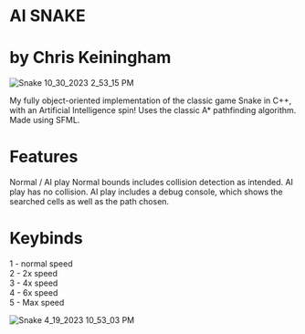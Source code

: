 # AI SNAKE
# by Chris Keiningham

![Snake 10_30_2023 2_53_15 PM](https://github.com/chriskein1/AI-Snake/assets/130263834/45ac1f71-aec6-4f0a-9ab9-4b6ffa09259d)


My fully object-oriented implementation of the classic game Snake in C++, with an Artificial Intelligence spin!
Uses the classic A* pathfinding algorithm.
Made using SFML.

# Features

Normal / AI play
Normal bounds includes collision detection as intended.
AI play has no collision.
AI play includes a debug console, which shows the searched cells as well as the path chosen.

# Keybinds
1 - normal speed <br />
2 - 2x speed <br />
3 - 4x speed <br />
4 - 6x speed <br />
5 - Max speed <br />

![Snake 4_19_2023 10_53_03 PM](https://github.com/chriskein1/AI-Snake/assets/130263834/241c0d8a-9f1e-4919-a2e7-cfa6fbcc2a9f)
